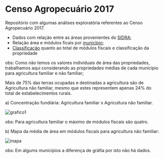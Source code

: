 # Censo Agropecuário 2017

Repositório com algumas análises exploratória referentes ao Censo Agropecuário 2017.

* Dados com relação entre as áreas provenientes do [SIDRA](https://sidra.ibge.gov.br/pesquisa/censo-agropecuario/censo-agropecuario-2017/resultados-definitivos);
* Relação área e módulos ficais por [município](https://www.google.com/url?sa=t&rct=j&q=&esrc=s&source=web&cd=&ved=2ahUKEwiP-_y9oJyDAxW5uZUCHYvpDrYQFnoECBAQAQ&url=https%3A%2F%2Fwww.embrapa.br%2Fcodigo-florestal%2Farea-de-reserva-legal-arl%2Fmodulo-fiscal&usg=AOvVaw3uG_C8bcw--Ei4wyCncoQR&opi=89978449);
* [Classificação](http://www.planalto.gov.br/ccivil_03/leis/l8629.htm) quanto ao total de módulos fiscais e classificação da propriedade

obs: Como não temos os valores individuais de área das propriedades, trabalhamos aqui considerando as propriedades médias de cada município para agricultura familiar e não familiar;

Mais de 75% das terras ocupadas e destinadas a agricultura são de Agricultura não familiar, mesmo que estes representem apenas 24% do total de estabelecimentos rurais.

a) Concentração fundiária: Agricultura familiar x Agricultura não familiar.

<img src="https://i.ibb.co/WxLmKcS/grafico1.jpg" alt="grafico1" border="0">

obs: Para agricultura familiar o máximo de módulos fiscais são quatro.

b) Mapa da média de área em  módulos fiscais para agricultura não familiar: 

<img src="https://i.ibb.co/BsnBJL7/mapa.jpg" alt="mapa" border="0">

obs: Em algums municípios a diferença de gráfia por isto não há dados.
